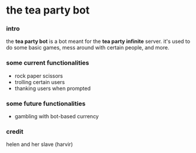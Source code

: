 # the tea party bot
### intro
the **tea party bot** is a bot meant for the **tea party infinite** 
server. it's used to do some basic games, mess around with certain
people, and more.

### some current functionalities
- rock paper scissors
- trolling certain users
- thanking users when prompted

### some future functionalities
- gambling with bot-based currency

### credit
helen and her slave (harvir)